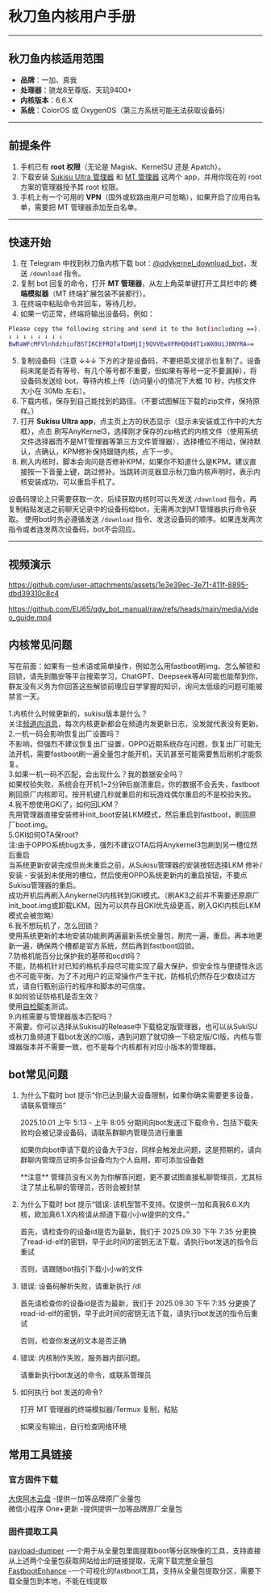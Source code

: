 # 秋刀鱼内核用户手册  

---

## 秋刀鱼内核适用范围  
- **品牌**：一加、真我  
- **处理器**：骁龙8至尊版、天玑9400+  
- **内核版本**：6.6.X  
- **系统**：ColorOS 或 OxygenOS（第三方系统可能无法获取设备码）  

---

## 前提条件  
1. 手机已有 **root 权限**（无论是 Magisk、KernelSU 还是 Apatch）。  
2. 下载安装 [Sukisu Ultra 管理器](https://github.com/SukiSU-Ultra/SukiSU-Ultra/releases) 和 [MT 管理器](https://mt2.cn/download/) 这两个 app，并用你现在的 root 方案的管理器授予其 root 权限。  
3. 手机上有一个可用的 **VPN**（国外或软路由用户可忽略），如果开启了应用白名单，需要把 MT 管理器添加至白名单。  

---

## 快速开始  

1. 在 Telegram 中找到秋刀鱼内核下载 bot：[@qdykernel_download_bot](https://t.me/qdykernel_download_bot)，发送 `/download` 指令。  
2. 复制 bot 回复的命令，打开 **MT 管理器**，从左上角菜单键打开工具栏中的 **终端模拟器**（MT 终端扩展包装不装都行）。  
3. 在终端中粘贴命令并回车，等待几秒。  
4. 如果一切正常，终端将输出设备码，例如：
```bash
Please copy the following string and send it to the bot(including ==). 
↓ ↓ ↓ ↓ ↓ ↓ ↓ ↓ 
BwRaWFcMFVlnhdzhiufBSTIKCEFRQTafDmMjIj9QVVEwXFRHQ0ddT1xWX0UiJ0NYRA==
```
5. 复制设备码（注意 ↓↓↓ 下方的才是设备码，不要把英文提示也复制了。设备码末尾是否有等号、有几个等号都不重要，但如果有等号一定不要漏掉），将设备码发送给 bot，等待内核上传（访问量小的情况下大概 10 秒，内核文件大小在 30Mb 左右）。  
6. 下载内核，保存到自己能找到的路径。（不要试图解压下载的zip文件，保持原样。）
7. 打开 **Sukisu Ultra app**，点主页上方的状态显示（显示未安装或工作中的大方框），点击 刷写AnyKernel3，选择刚才保存的zip格式的内核文件（使用系统文件选择器而不是MT管理器等第三方文件管理器），选择槽位不用动，保持默认，点确认，KPM修补保持跟随内核，点下一步。
8. 刷入内核时，脚本会询问是否修补KPM，如果你不知道什么是KPM，建议直接按一下音量上键，跳过修补。当跳转浏览器显示秋刀鱼内核声明时，表示内核安装成功，可以重启手机了。

设备码理论上只需要获取一次，后续获取内核时可以先发送 `/download` 指令，再复制粘贴发送之前聊天记录中的设备码给bot，无需再次到MT管理器执行命令获取。
使用bot时务必遵循发送 `/download` 指令、发送设备码的顺序。如果连发两次指令或者连发两次设备码，bot不会回应。

---

## 视频演示


https://github.com/user-attachments/assets/1e3e39ec-3e71-411f-8895-dbd39310c8c4


https://github.com/EU65/qdy_bot_manual/raw/refs/heads/main/media/video_guide.mp4

## 内核常见问题
写在前面：如果有一些术语或简单操作，例如怎么用fastboot刷img、怎么解锁和回锁，请先到酷安等平台搜索学习，ChatGPT、Deepseek等AI可能也能帮到你，群友没有义务为你回答这些解锁前理应自学掌握的知识，询问太低级的问题可能被禁言一天。  

1.内核什么时候更新的，sukisu版本是什么？  
关注[频道内消息](https://t.me/qdyKernel)，每次内核更新都会在频道内发更新日志，没发就代表没有更新。  
2.一机一码会影响恢复出厂设置吗？  
不影响，但强烈不建议恢复出厂设置，OPPO近期系统存在问题，恢复出厂可能无法开机，需要fastboot刷一遍全量包才能开机，天玑甚至可能需要售后刷机才能恢复。  
3.如果一机一码不匹配，会出现什么？我的数据安全吗？  
如果校验失败，系统会在开机1~2分钟后崩溃重启，你的数据不会丢失，fastboot刷回原厂内核即可。按开机键几秒就重启的和玩游戏偶尔重启的不是校验失败。  
4.我不想使用GKI了，如何回LKM？  
先用管理器直接安装修补init_boot安装LKM模式，然后重启到fastboot，刷回原厂boot.img。  
5.GKI如何OTA保root?  
注:由于OPPO系统bug太多，强烈不建议OTA后将Anykernel3包刷到另一槽位然后重启  
当系统更新安装完成但尚未重启之前，从Sukisu管理器的安装按钮选择LKM 修补/安装 - 安装到未使用的槽位，然后使用OPPO系统更新内的重启按钮，不要点Sukisu管理器的重启。  
成功开机后再刷入Anykernel3内核转到GKI模式。（刷AK3之前并不需要还原原厂init_boot.img或卸载LKM。因为可以共存且GKI优先级更高，刷入GKI内核后LKM模式会被忽略）  
6.我不想玩机了，怎么回锁？  
使用系统更新的本地安装功能刷两遍最新系统全量包，刷完一遍，重启，再本地更新一遍，确保两个槽都是官方系统，然后再到fastboot回锁。  
7.防格机能百分比保护我的基带和ocdt吗？  
不能，防格机针对已知的格机手段尽可能实现了最大保护，但安全性与便捷性永远也不可能平衡，为了不对用户的正常操作产生干扰，防格机仍然存在少数绕过方式，请自行甄别运行的程序和脚本的可信度。  
8.如何验证防格机是否生效？  
使用[自检脚本](https://github.com/QDYGKI/LSM-test-scripts)测试。  
9.内核需要与管理器版本匹配吗？  
不需要。你可以选择从Sukisu的Release中下载稳定版管理器，也可以从SukiSU或秋刀鱼频道下载bot发送的CI版，遇到问题了就切换一下稳定版/CI版，内核与管理器版本并不需要一致，也不是每个内核都有对应小版本的管理器。  

## bot常见问题
1. 为什么下载时 bot 提示“你已达到最大设备限制，如果你确实需要更多设备，请联系管理员”
   <p>2025.10.01 上午 5:13 - 上午 8:05 分期间向bot发送过下载命令，包括下载失败均会被记录设备码，请联系群聊内管理员进行重置</p>
   <p>如果你向bot申请下载的设备大于3台，同样会触发此问题，这是预期的，请向群聊内管理员证明多台设备均为个人自用，即可添加设备数</p>
   <p>**注意** 管理员没有义务为你解答问题，更不要试图直接私聊管理员，尤其标注了禁止私聊的管理员，否则会被封禁</p>
3. 为什么下载时 bot 提示“错误: 该机型暂不支持。仅提供一加和真我6.6.X内核，欧加真6.1.X内核请从频道下载小小w提供的文件。”
   <p>首先，请检查你的设备id是否为最新，我们于 2025.09.30 下午 7:35 分更换了read-id-elf的密钥，早于此时间的密钥无法下载，请执行bot发送的指令后重试</p>
   <p>否则，请跟随bot指引下载小小w的文件</p>
4. 错误: 设备码解析失败，请重新执行 /dl
   <p>首先请检查你的设备id是否为最新，我们于 2025.09.30 下午 7:35 分更换了read-id-elf的密钥，早于此时间的密钥无法下载，请执行bot发送的指令后重试</p>
   <p>否则，检查你发送的文本是否正确</p>
5. 错误: 内核制作失败，服务器内部问题。
   <p>请重新执行bot发送的命令，或联系管理员</p>
6. 如何执行 bot 发送的命令?
   <p>打开 MT 管理器的终端模拟器/Termux 复制，粘贴</p>
   <p>如果没有输出，自行检查网络环境</p>

## 常用工具链接
### 官方固件下载
[大侠阿木云盘](https://yun.daxiaamu.com/OnePlus_Roms/) -提供一加等品牌原厂全量包  
微信小程序 One+更新 -提供提供一加等品牌原厂全量包 
### 固件提取工具
[payload-dumper](https://github.com/5ec1cff/payload-dumper) -一个用于从全量包里面提取boot等分区映像的工具，支持直接从上述两个全量包获取网站给出的链接提取，无需下载完整全量包   
[FastbootEnhance](https://github.com/libxzr/FastbootEnhance) -一个可视化的fastboot工具，支持从全量包提取分区，需要下载全量包到本地，不能在线提取  
